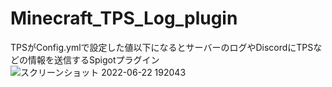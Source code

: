 # Minecraft_TPS_Log_plugin
TPSがConfig.ymlで設定した値以下になるとサーバーのログやDiscordにTPSなどの情報を送信するSpigotプラグイン
![スクリーンショット 2022-06-22 192043](https://user-images.githubusercontent.com/77374813/175008330-ac715e26-3db4-4537-8fbb-6fbc7e2155f9.png)
